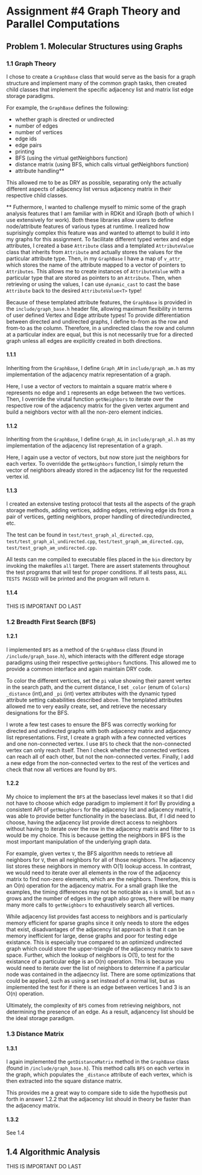 # Assignment #4 Graph Theory and Parallel Computations

## Problem 1. Molecular Structures using Graphs

### 1.1 Graph Theory

I chose to create a `GraphBase` class that would serve as the basis for a graph structure and implement many of the common graph tasks, then created child classes that implement the specific adjacency list and matrix list edge storage paradigms. 

For example, the `GraphBase` defines the following:
  - whether graph is directed or undirected 
  - number of edges
  - number of vertices
  - edge ids
  - edge pairs
  - printing
  - BFS (using the virtual getNeighbors function)
  - distance matrix (using BFS, which calls virtual getNeighbors function)
  - attribute handling**

This allowed me to be as DRY as possible, separating only the actually different aspects of adjacency list versus adjacency matrix in their respective child classes.

**
Futhermore, I wanted to challenge myself to mimic some of the graph analysis features that I am familiar with in RDKit and IGraph (both of which I use extensively for work). Both these libraries allow users to define node/attribute features of various types at runtime. I realized how suprisingly complex this feature was and wanted to attempt to build it into my graphs for this assignment. 
To facilitate different typed vertex and edge attributes, I created a base `Attribute` class and a templated `AttributeValue` class that inherits from `Attribute` and actually stores the values for the particular attribute type. Then, in my `GraphBase` I have a map of `v_attr_` which stores the name of the attribute mapped to a vector of pointers to `Attributes`. This allows me to create instances of `AttributeValue` with a particular type that are stored as pointers to an `Attribute`. Then, when retrieving or using the values, I can use `dynamic_cast` to cast the base `Attribute` back to the desired `AttributeValue<T>` type!

Because of these templated attribute features, the `GraphBase` is provided in the `include/graph_base.h` header file, allowing maximum flexibility in terms of user defined Vertex and Edge attribute types!
To provide differentiation between directed and undirected graphs, I define to-from as the row and from-to as the column. Therefore, in a undirected class the row and column at a particular index are equal, but this is not necessarily true for a directed graph unless all edges are explicitly created in both directions.


#### 1.1.1

Inheriting from the `GraphBase`, I define `Graph_AM` in `include/graph_am.h` as my implementation of the adjacency matrix representation of a graph. 

Here, I use a vector of vectors to maintain a square matrix where `0` represents no edge and `1` represents an edge between the two vertices. Then, I override the virutal function `getNeighbors` to iterate over the respective row of the adjacency matrix for the given vertex argument and build a neighbors vector with all the non-zero element indicies.

#### 1.1.2

Inheriting from the `GraphBase`, I define `Graph_AL` in `include/graph_al.h` as my implementation of the adjacency list representation of a graph. 

Here, I again use a vector of vectors, but now store just the neighbors for each vertex. To overridde the `getNeighbors` function, I simply return the vector of neighbors already stored in the adjacency list for the requested vertex id.

#### 1.1.3

I created an extensive testing protocol that tests all the aspects of the graph storage methods, adding vertices, adding edges, retrieving edge ids from a pair of vertices, getting neighbors, proper handling of directed/undirected, etc. 

The test can be found in `test/test_graph_al_directed.cpp`, `test/test_graph_al_undirected.cpp`, `test/test_graph_am_directed.cpp`, `test/test_graph_am_undirected.cpp`.

All tests can me compiled to executable files placed in the `bin` directory by invoking the makefiles `all` target. There are assert statements throughout the test programs that will test for proper conditions. If all tests pass, `ALL TESTS PASSED` will be printed and the program will return `0`. 

#### 1.1.4

THIS IS IMPORTANT DO LAST


### 1.2 Breadth First Search (BFS)

#### 1.2.1

I implemented `BFS` as a method of the `GraphBase` class (found in `/include/graph_base.h`), which interacts with the different edge storage paradigms using their respective `getNeighbors` functions. This allowed me to provide a common interface and again maintain DRY code. 

To color the different vertices, set the `pi` value showing their parent vertex in the search path, and the current distance, I set `_color` (enum of `Colors`) `_distance` (int),and `_pi` (int) vertex attributes with the dynamic typed attribute setting cababilities described above. The templated attributes allowed me to very easily create, set, and retrieve the necessary designations for the BFS. 

I wrote a few test cases to ensure the BFS was correctly working for directed and undirected graphs with both adjacency matrix and adjacency list representations. First, I create a graph with a few connected vertices and one non-connected vertex. I use `BFS` to check that the non-connected vertex can only reach itself. Then I check whether the connected vertices can reach all of each other, but not the non-connected vertex. Finally, I add a new edge from the non-connected vertex to the rest of the vertices and check that now all vertices are found by `BFS`.

#### 1.2.2

My choice to implement the `BFS` at the baseclass level makes it so that I did not have to choose which edge paradigm to implement it for! By providing a consistent API of `getNeighbors` for the adjacency list and adjacency matrix, I was able to provide better functionality in the baseclass. But, if I did need to choose, having the adjacency list provide direct access to neighbors without having to iterate over the row in the adjacency matrix and filter to `1`s would be my choice. This is because getting the neighbors in BFS is the most important manipulation of the underlying graph data.

For example, given vertex `V`, the BFS algorithm needs to retrieve all neighbors for `V`, then all neighbors for all of those neighbors. The adjacency list stores these neighbors in memory with O(1) lookup access. In contrast, we would need to iterate over all elements in the row of the adjacency matrix to find non-zero elements, which are the neighbors. Therefore, this is an O(n) operation for the adjacency matrix. For a small graph like the examples, the timing differences may not be noticable as `n` is small, but as `n` grows and the number of edges in the graph also grows, there will be many many more calls to `getNeighbors` to exhaustively search all vertices.

While adjacency list provides fast access to neighbors and is particularly memory efficient for sparse graphs since it only needs to store the edges that exist, disadvantages of the adjacency list approach is that it can be memory inefficient for large, dense graphs and poor for testing edge existance. This is especially true compared to an optimized undirected graph which could store the upper-triangle of the adjacency matrix to save space. Further, which the lookup of neighbors is O(1), to test for the existance of a particular edge is an O(n) operation. This is because you would need to iterate over the list of neighbors to determine if a particular node was contained in the adjaecncy list. There are some optimizations that could be applied, such as using a set instead of a normal list, but as implemented the test for if there is an edge between vertices 1 and 3 is an O(n) operation. 

Ultimately, the complexity of `BFS` comes from retrieving neighbors, not determining the presence of an edge. As a result, adjancency list should be the ideal storage paradigm.


### 1.3 Distance Matrix

#### 1.3.1

I again implemented the `getDistanceMatrix` method in the `GraphBase` class (found in `/include/graph_base.h`). This method calls `BFS` on each vertex in the graph, which populates the `_distance` attribute of each vertex, which is then extracted into the square distance matrix.

This provides me a great way to compare side to side the hypothesis put forth in answer 1.2.2 that the adjacency list should in theory be faster than the adjacency matrix.

#### 1.3.2
 
See 1.4

## 1.4 Algorithmic Analysis


THIS IS IMPORTANT DO LAST

